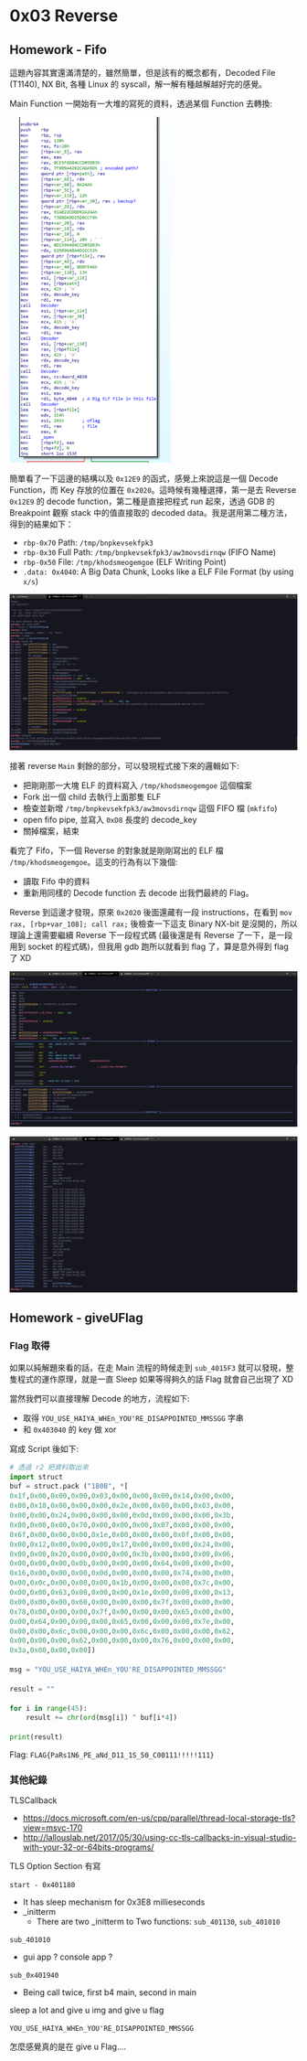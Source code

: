 # 0x03 Reverse

## Homework - Fifo

這題內容其實還滿清楚的，雖然簡單，但是該有的概念都有，Decoded File (T1140), NX Bit, 各種 Linux 的 syscall，解一解有種越解越好完的感覺。

Main Function 一開始有一大堆的寫死的資料，透過某個 Function 去轉換:

![FMfb](resource/fifo_main_first_block.png)

簡單看了一下這邊的結構以及 `0x12E9` 的函式，感覺上來說這是一個 Decode Function，而 Key 存放的位置在 `0x2020`。這時候有幾種選擇，第一是去 Reverse `0x12E9` 的 decode function，第二種是直接把程式 run 起來，透過 GDB 的 Breakpoint 觀察 stack 中的值直接取的 decoded data。我是選用第二種方法，得到的結果如下：

- `rbp-0x70` Path: `/tmp/bnpkevsekfpk3`
- `rbp-0x30` Full Path: `/tmp/bnpkevsekfpk3/aw3movsdirnqw` (FIFO Name)
- `rbp-0x50` File: `/tmp/khodsmeogemgoe` (ELF Writing Point)
- `.data: 0x4040`: A Big Data Chunk, Looks like a ELF File Format (by using `x/s`)

![FGsfb](resource/fifo_gdb_stack_fb.png)

接著 reverse `Main` 剩餘的部分，可以發現程式接下來的邏輯如下:

- 把剛剛那一大塊 ELF 的資料寫入 `/tmp/khodsmeogemgoe` 這個檔案
- Fork 出一個 child 去執行上面那隻 ELF
- 檢查並新增 `/tmp/bnpkevsekfpk3/aw3movsdirnqw` 這個 FIFO 檔 (`mkfifo`)
- open fifo pipe, 並寫入 `0xD8` 長度的 decode_key
- 關掉檔案，結束

看完了 Fifo，下一個 Reverse 的對象就是剛剛寫出的 ELF 檔 `/tmp/khodsmeogemgoe`。這支的行為有以下幾個:

- 讀取 Fifo 中的資料
- 重新用同樣的 Decode function 去 decode 出我們最終的 Flag。

Reverse 到這邊才發現，原來 `0x2020` 後面還藏有一段 instructions，在看到 `mov rax, [rbp+var_108]; call rax;` 後檢查一下這支 Binary NX-bit 是沒開的，所以理論上還需要繼續 Reverse 下一段程式碼 (最後還是有 Reverse 了一下，是一段用到 socket 的程式碼)，但我用 gdb 跑所以就看到 flag 了，算是意外得到 flag 了 XD

![fgsb](resource/gdb_view_of_flag.png)

![fimc](resource/gdb_in_memory_code.png)

## Homework - giveUFlag

### Flag 取得

如果以純解題來看的話，在走 Main 流程的時候走到 `sub_4015F3` 就可以發現，整隻程式的運作原理，就是一直 Sleep 如果等得夠久的話 Flag 就會自己出現了 XD

當然我們可以直接理解 Decode 的地方，流程如下:

- 取得 `YOU_USE_HAIYA_WHEn_YOU'RE_DISAPPOINTED_MMSSGG` 字串
- 和 `0x403040` 的 key 做 xor

寫成 Script 後如下:

```python
# 透過 r2 把資料取出來
import struct
buf = struct.pack ("180B", *[
0x1f,0x00,0x00,0x00,0x03,0x00,0x00,0x00,0x14,0x00,0x00,
0x00,0x18,0x00,0x00,0x00,0x2e,0x00,0x00,0x00,0x03,0x00,
0x00,0x00,0x24,0x00,0x00,0x00,0x0d,0x00,0x00,0x00,0x3b,
0x00,0x00,0x00,0x70,0x00,0x00,0x00,0x07,0x00,0x00,0x00,
0x6f,0x00,0x00,0x00,0x1e,0x00,0x00,0x00,0x0f,0x00,0x00,
0x00,0x12,0x00,0x00,0x00,0x17,0x00,0x00,0x00,0x24,0x00,
0x00,0x00,0x20,0x00,0x00,0x00,0x3b,0x00,0x00,0x00,0x06,
0x00,0x00,0x00,0x0b,0x00,0x00,0x00,0x64,0x00,0x00,0x00,
0x16,0x00,0x00,0x00,0x0d,0x00,0x00,0x00,0x74,0x00,0x00,
0x00,0x0c,0x00,0x00,0x00,0x1b,0x00,0x00,0x00,0x7c,0x00,
0x00,0x00,0x63,0x00,0x00,0x00,0x1e,0x00,0x00,0x00,0x13,
0x00,0x00,0x00,0x60,0x00,0x00,0x00,0x7f,0x00,0x00,0x00,
0x78,0x00,0x00,0x00,0x7f,0x00,0x00,0x00,0x65,0x00,0x00,
0x00,0x64,0x00,0x00,0x00,0x65,0x00,0x00,0x00,0x7e,0x00,
0x00,0x00,0x6c,0x00,0x00,0x00,0x6c,0x00,0x00,0x00,0x62,
0x00,0x00,0x00,0x62,0x00,0x00,0x00,0x76,0x00,0x00,0x00,
0x3a,0x00,0x00,0x00])

msg = "YOU_USE_HAIYA_WHEn_YOU'RE_DISAPPOINTED_MMSSGG"

result = ""

for i in range(45):
    result += chr(ord(msg[i]) ^ buf[i*4])

print(result)
```

Flag: `FLAG{PaRs1N6_PE_aNd_D11_1S_50_C00111!!!!!111}`

### 其他紀錄

TLSCallback

- https://docs.microsoft.com/en-us/cpp/parallel/thread-local-storage-tls?view=msvc-170
- http://lallouslab.net/2017/05/30/using-cc-tls-callbacks-in-visual-studio-with-your-32-or-64bits-programs/

TLS Option Section 有寫

`start - 0x401180`

- It has sleep mechanism for 0x3E8 millieseconds
- _initterm
  - There are two _initterm to Two functions: `sub_401130`, `sub_401010`

`sub_401010`

- gui app ? console app ?

`sub_0x401940`

- Being call twice, first b4 main, second in main

sleep a lot and give u img and give u flag

`YOU_USE_HAIYA_WHEn_YOU'RE_DISAPPOINTED_MMSSGG`

怎麼感覺真的是在 give u Flag....
